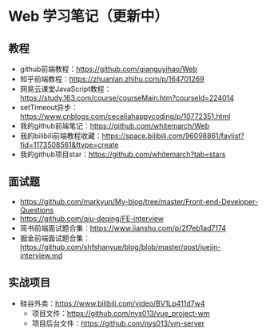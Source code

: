 # Web 学习笔记（更新中）

## 教程
- github前端教程：https://github.com/qianguyihao/Web
- 知乎前端教程：https://zhuanlan.zhihu.com/p/164701269
- 网易云课堂JavaScript教程：https://study.163.com/course/courseMain.htm?courseId=224014
- setTimeout异步：https://www.cnblogs.com/ceceliahappycoding/p/10772351.html
- 我的github前端笔记：https://github.com/whitemarch/Web
- 我的bilibili前端教程收藏：https://space.bilibili.com/96098861/favlist?fid=1173508561&ftype=create
- 我的github项目star：https://github.com/whitemarch?tab=stars

## 面试题
- https://github.com/markyun/My-blog/tree/master/Front-end-Developer-Questions
- https://github.com/qiu-deqing/FE-interview
- 简书前端面试题合集：https://www.jianshu.com/p/2f7eb1ad7174
- 掘金前端面试题合集：https://github.com/shfshanyue/blog/blob/master/post/juejin-interview.md

## 实战项目
- 硅谷外卖：https://www.bilibili.com/video/BV1Lp411d7w4
  + 项目文件：https://github.com/nys013/vue_project-wm
  + 项目后台文件：https://github.com/nys013/vm-server

